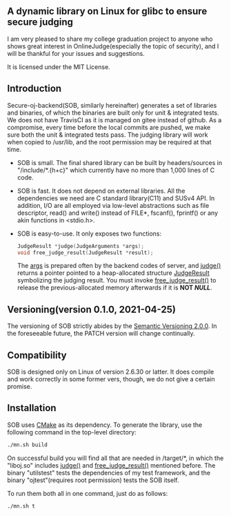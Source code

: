## A dynamic library on Linux for glibc to ensure secure judging

I am very pleased to share my college graduation project to anyone who shows great interest in OnlineJudge(especially the topic of security), and I will be thankful for your issues and suggestions.

It is licensed under the MIT License.

## Introduction

Secure-oj-backend(SOB, similarly hereinafter) generates a set of libraries and binaries, of which the binaries are built only for unit & integrated tests. We does not have TravisCI as it is managed on gitee instead of github. As a compromise, every time before the local commits are pushed, we make sure both the unit & integrated tests pass. The judging library will work when copied to /usr/lib, and the root permission may be required at that time.

- SOB is small. The final shared library can be built by headers/sources in "/include/\*.{h+c}" which currently have no more than 1,000 lines of C code.

- SOB is fast. It does not depend on external libraries. All the dependencies we need are C standard library(C11) and SUSv4 API. In addition, I/O are all employed via low-level abstractions such as file descriptor, read() and write() instead of FILE*, fscanf(), fprintf() or any akin functions in &lt;stdio.h&gt;.
  
- SOB is easy-to-use. It only exposes two functions:
    ```C
    JudgeResult *judge(JudgeArguments *args);
    void free_judge_result(JudgeResult *result);
    ```
    The <u>args</u> is prepared often by the backend codes of server, and <u>judge()</u> returns a pointer pointed to a heap-allocated structure <u>JudgeResult</u> symbolizing the judging result. You must invoke <u>free_judge_result()</u> to release the previous-allocated memory afterwards if it is <b>NOT <i>NULL</i></b>.

## Versioning(version 0.1.0, 2021-04-25)

The versioning of SOB strictly abides by the [Semantic Versioning 2.0.0](https://semver.org/). In the foreseeable future, the PATCH version will change continually.

## Compatibility

SOB is designed only on Linux of version 2.6.30 or latter. It does compile and work correctly in some former vers, though, we do not give a certain promise. 

## Installation

SOB uses [CMake](https://cmake.org/) as its dependency. To generate the library, use the following command in the top-level directory:
```bash
./mn.sh build
```
On successful build you will find all that are needed in /target/*, in which the "liboj.so" includes <u>judge()</u> and <u>free_judge_result()</u> mentioned before. The binary "utilstest" tests the dependencies of my test framework, and the binary "ojtest"(requires root permission) tests the SOB itself.

To run them both all in one command, just do as follows:
```bash
./mn.sh t
```
